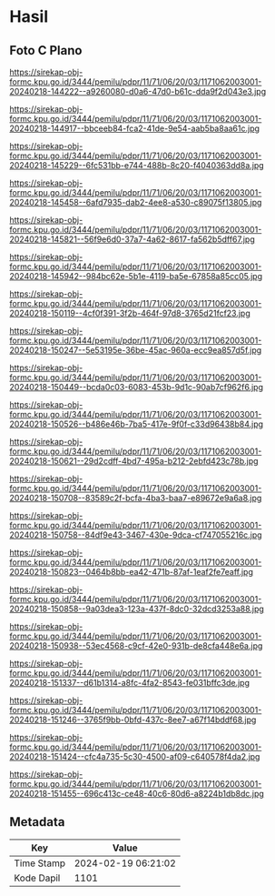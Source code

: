 # Hasil

## Foto C Plano

https://sirekap-obj-formc.kpu.go.id/3444/pemilu/pdpr/11/71/06/20/03/1171062003001-20240218-144222--a9260080-d0a6-47d0-b61c-dda9f2d043e3.jpg

https://sirekap-obj-formc.kpu.go.id/3444/pemilu/pdpr/11/71/06/20/03/1171062003001-20240218-144917--bbceeb84-fca2-41de-9e54-aab5ba8aa61c.jpg

https://sirekap-obj-formc.kpu.go.id/3444/pemilu/pdpr/11/71/06/20/03/1171062003001-20240218-145229--6fc531bb-e744-488b-8c20-f4040363dd8a.jpg

https://sirekap-obj-formc.kpu.go.id/3444/pemilu/pdpr/11/71/06/20/03/1171062003001-20240218-145458--6afd7935-dab2-4ee8-a530-c89075f13805.jpg

https://sirekap-obj-formc.kpu.go.id/3444/pemilu/pdpr/11/71/06/20/03/1171062003001-20240218-145821--56f9e6d0-37a7-4a62-8617-fa562b5dff67.jpg

https://sirekap-obj-formc.kpu.go.id/3444/pemilu/pdpr/11/71/06/20/03/1171062003001-20240218-145942--984bc62e-5b1e-4119-ba5e-67858a85cc05.jpg

https://sirekap-obj-formc.kpu.go.id/3444/pemilu/pdpr/11/71/06/20/03/1171062003001-20240218-150119--4cf0f391-3f2b-464f-97d8-3765d21fcf23.jpg

https://sirekap-obj-formc.kpu.go.id/3444/pemilu/pdpr/11/71/06/20/03/1171062003001-20240218-150247--5e53195e-36be-45ac-960a-ecc9ea857d5f.jpg

https://sirekap-obj-formc.kpu.go.id/3444/pemilu/pdpr/11/71/06/20/03/1171062003001-20240218-150449--bcda0c03-6083-453b-9d1c-90ab7cf962f6.jpg

https://sirekap-obj-formc.kpu.go.id/3444/pemilu/pdpr/11/71/06/20/03/1171062003001-20240218-150526--b486e46b-7ba5-417e-9f0f-c33d96438b84.jpg

https://sirekap-obj-formc.kpu.go.id/3444/pemilu/pdpr/11/71/06/20/03/1171062003001-20240218-150621--29d2cdff-4bd7-495a-b212-2ebfd423c78b.jpg

https://sirekap-obj-formc.kpu.go.id/3444/pemilu/pdpr/11/71/06/20/03/1171062003001-20240218-150708--83589c2f-bcfa-4ba3-baa7-e89672e9a6a8.jpg

https://sirekap-obj-formc.kpu.go.id/3444/pemilu/pdpr/11/71/06/20/03/1171062003001-20240218-150758--84df9e43-3467-430e-9dca-cf747055216c.jpg

https://sirekap-obj-formc.kpu.go.id/3444/pemilu/pdpr/11/71/06/20/03/1171062003001-20240218-150823--0464b8bb-ea42-471b-87af-1eaf2fe7eaff.jpg

https://sirekap-obj-formc.kpu.go.id/3444/pemilu/pdpr/11/71/06/20/03/1171062003001-20240218-150858--9a03dea3-123a-437f-8dc0-32dcd3253a88.jpg

https://sirekap-obj-formc.kpu.go.id/3444/pemilu/pdpr/11/71/06/20/03/1171062003001-20240218-150938--53ec4568-c9cf-42e0-931b-de8cfa448e6a.jpg

https://sirekap-obj-formc.kpu.go.id/3444/pemilu/pdpr/11/71/06/20/03/1171062003001-20240218-151337--d61b1314-a8fc-4fa2-8543-fe031bffc3de.jpg

https://sirekap-obj-formc.kpu.go.id/3444/pemilu/pdpr/11/71/06/20/03/1171062003001-20240218-151246--3765f9bb-0bfd-437c-8ee7-a67f14bddf68.jpg

https://sirekap-obj-formc.kpu.go.id/3444/pemilu/pdpr/11/71/06/20/03/1171062003001-20240218-151424--cfc4a735-5c30-4500-af09-c640578f4da2.jpg

https://sirekap-obj-formc.kpu.go.id/3444/pemilu/pdpr/11/71/06/20/03/1171062003001-20240218-151455--696c413c-ce48-40c6-80d6-a8224b1db8dc.jpg


## Metadata

| Key        | Value               |
| ---------- | ------------------- |
| Time Stamp | 2024-02-19 06:21:02 |
| Kode Dapil | 1101                |



